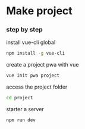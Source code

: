 # Make project
### step by step
install vue-cli global
```bash
npm install -g vue-cli

```

create a project pwa with vue
```bash
vue init pwa project
```

access the project folder
```bash
cd project
```

starter a server
```bash
npm run dev
```
